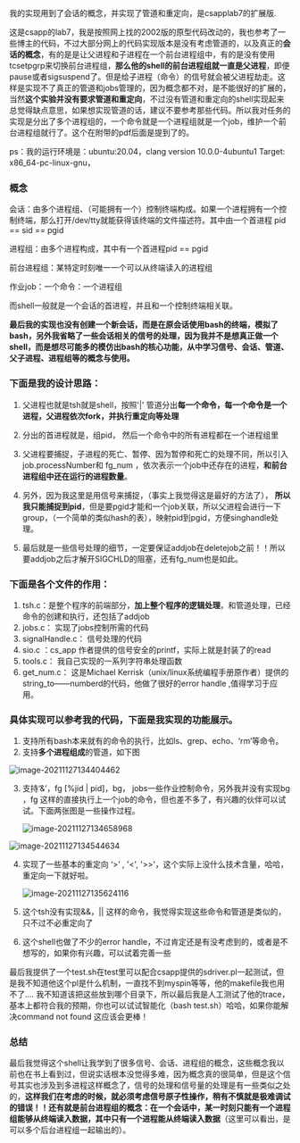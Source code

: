 我的实现用到了会话的概念，并实现了管道和重定向，是csapplab7的扩展版.

这是csapp的lab7，我是按照网上找的2002版的原型代码改动的，我也参考了一些博主的代码，不过大部分网上的代码实现版本是没有考虑管道的，以及真正的**会话的概念**，有的是是让父进程和子进程在一个前台进程组中，有的是没有使用tcsetpgrp来切换前台进程组，**那么他的shell的前台进程组就一直是父进程**，即便pause或者sigsuspend了。但是给子进程（命令）的信号就会被父进程劫走。这样是实现不了真正的管道和jobs管理的，因为概念都不对，是不能很好的扩展的，当然**这个实验并没有要求管道和重定向**，不过没有管道和重定向的shell实现起来总觉得缺点意思，如果想实现管道的话，建议不要参考那些代码。所以我对任务的实现是分出了多个进程组的，一个命令就是一个进程组就是一个job，维护一个前台进程组就行了。这个在附带的pdf后面是提到了的。

ps：我的运行环境是：ubuntu:20.04，clang version 10.0.0-4ubuntu1 Target: x86_64-pc-linux-gnu，

### 概念

会话：由多个进程组、（可能拥有一个）控制终端构成。如果一个进程拥有一个控制终端，那么打开/dev/tty就能获得该终端的文件描述符。其中由一个首进程 pid == sid == pgid

进程组：由多个进程构成，其中有一个首进程pid == pgid

前台进程组：某特定时刻唯一一个可以从终端读入的进程组

作业job：一个命令：一个进程组

而shell一般就是一个会话的首进程，并且和一个控制终端相关联。

**最后我的实现也没有创建一个新会话，而是在原会话使用bash的终端，模拟了bash，另外我省略了一些会话相关的信号的处理，因为我并不是想真正做一个shell，而是想尽可能多的模仿出bash的核心功能，从中学习信号、会话、管道、父子进程、进程组等的概念与使用。**

### 下面是我的设计思路：

1. 父进程也就是tsh就是shell，按照'|' 管道分出**每一个命令，每一个命令是一个进程，父进程依次fork，并执行重定向等处理**
2. 分出的首进程就是，组pid， 然后一个命令中的所有进程都在一个进程组里
3. 父进程要捕捉，子进程的死亡、暂停、因为暂停和死亡的处理不同，所以引入job.processNumber和 fg_num ，依次表示一个job中还存在的进程，**和前台进程组中还在运行的进程数量**。

4. 另外，因为我这里是用信号来捕捉，（事实上我觉得这是最好的方法了）， **所以我只能捕捉到pid**，但是要pgid才能和一个job关联，所以父进程会进行一下group，（一个简单的类似hash的表），映射pid到pgid，方便singhandle处理。

5. 最后就是一些信号处理的细节，一定要保证addjob在deletejob之前！！所以要addjob之后才解开SIGCHLD的阻塞，还有fg_num也是如此。

   

### 下面是各个文件的作用：

1. tsh.c：是整个程序的前端部分，**加上整个程序的逻辑处理**，和管道处理，已经命令的创建和执行，还包括了addjob
2. jobs.c： 实现了jobs控制所需的代码
3. signalHandle.c： 信号处理的代码
4. sio.c ：cs_app 作者提供的信号安全的printf，实际上就是封装了的read
5. tools.c： 我自己实现的一系列字符串处理函数
6. get_num.c： 这是Michael Kerrisk（unix/linux系统编程手册原作者）提供的string_to——numberd的代码，他做了很好的error handle ,值得学习于应用。



### 具体实现可以参考我的代码，下面是我实现的功能展示。

1. 支持所有bash本来就有的命令的执行，比如ls、grep、echo、‘rm’等命令。
2. 支持**多个进程组成**的管道，如下图

![image-20211127134404462](https://gitee.com/wzjia/picturetwo/raw/master/img/202111271425181.png)

3. 支持‘&’，fg [%jid | pid]，bg， jobs一些作业控制命令，另外我并没有实现bg ，fg 这样的直接执行上一个job的命令，但也差不多了，有兴趣的伙伴可以试试。下面两张图是一些操作过程。

   ![image-20211127134658968](https://gitee.com/wzjia/picturetwo/raw/master/img/202111271425182.png)

![image-20211127134544634](https://gitee.com/wzjia/picturetwo/raw/master/img/202111271425183.png)

4. 实现了一些基本的重定向 ‘>’ , '<', '>>'，这个实际上没什么技术含量，哈哈，重定向一下就好啦。

   ![image-20211127135624116](https://gitee.com/wzjia/picturetwo/raw/master/img/202111271425184.png)

5. 这个tsh没有实现&&，|| 这样的命令，我觉得实现这些命令和管道是类似的，只不过不必重定向了

5. 这个shell也做了不少的error handle，不过肯定还是有没考虑到的，或者是不想写的，如果你有兴趣，可以试着完善一些

最后我提供了一个test.sh在test里可以配合csapp提供的sdriver.pl一起测试，但是我不知道他这个pl是什么机制，一直找不到myspin等等，他的makefile我也用不了.... 我不知道该把这些放到哪个目录下，所以最后我是人工测试了他的trace，基本上都符合我的预期，你也可以试试智能化（bash test.sh）哈哈，如果你能解决command not found 这应该会更棒！

### 总结

最后我觉得这个shell让我学到了很多信号、会话、进程组的概念，这些概念我以前也在书上看到过，但说实话根本没觉得多难，因为概念真的很简单，但是这个信号其实也涉及到多进程这样概念了，信号的处理和信号量的处理是有一些类似之处的，**这样我们在考虑的时候，就必须考虑信号原子性操作，稍有不慎就是极难调试的错误！！**还有就是前台进程组的概念：在一个会话中，某一时刻**只能有一个进程组能够从终端读入数据，其中只有一个进程能从终端读入数据**（这里可以看出，是可以多个后台进程组一起输出的）。